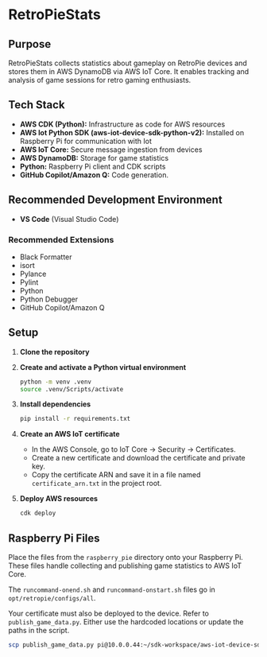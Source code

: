 # RetroPieStats

## Purpose

RetroPieStats collects statistics about gameplay on RetroPie devices and stores them in AWS DynamoDB via AWS IoT Core. It enables tracking and analysis of game sessions for retro gaming enthusiasts.

## Tech Stack

- **AWS CDK (Python):** Infrastructure as code for AWS resources
- **AWS Iot Python SDK (aws-iot-device-sdk-python-v2):** Installed on Raspberry Pi for communication with Iot
- **AWS IoT Core:** Secure message ingestion from devices
- **AWS DynamoDB:** Storage for game statistics
- **Python:** Raspberry Pi client and CDK scripts
- **GitHub Copilot/Amazon Q:** Code generation.

## Recommended Development Environment

- **VS Code** (Visual Studio Code)

### Recommended Extensions

- Black Formatter
- isort
- Pylance
- Pylint
- Python
- Python Debugger
- GitHub Copilot/Amazon Q

## Setup

1. **Clone the repository**

2. **Create and activate a Python virtual environment**
   ```sh
   python -m venv .venv
   source .venv/Scripts/activate
   ```

3. **Install dependencies**
   ```sh
   pip install -r requirements.txt
   ```

4. **Create an AWS IoT certificate**
   - In the AWS Console, go to IoT Core → Security → Certificates.
   - Create a new certificate and download the certificate and private key.
   - Copy the certificate ARN and save it in a file named `certificate_arn.txt` in the project root.

5. **Deploy AWS resources**
   ```sh
   cdk deploy
   ```

## Raspberry Pi Files

Place the files from the `raspberry_pie` directory onto your Raspberry Pi.  
These files handle collecting and publishing game statistics to AWS IoT Core.

The `runcommand-onend.sh` and `runcommand-onstart.sh` files go in `opt/retropie/configs/all`.

Your certificate must also be deployed to the device. Refer to `publish_game_data.py`. Either use the hardcoded locations or update the paths in the script.

```bash
scp publish_game_data.py pi@10.0.0.44:~/sdk-workspace/aws-iot-device-sdk-python-v2/samples/publish_game_data.py
```
